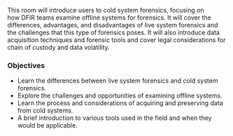 This room will introduce users to cold system forensics, focusing on how DFIR teams examine offline systems for forensics. It will cover the differences, advantages, and disadvantages of live system forensics and the challenges that this type of forensics poses. It will also introduce data acquisition techniques and forensic tools and cover legal considerations for chain of custody and data volatility.

### Objectives

- Learn the differences between live system forensics and cold system forensics.
- Explore the challenges and opportunities of examining offline systems.
- Learn the process and considerations of acquiring and preserving data from cold systems.
- A brief introduction to various tools used in the field and when they would be applicable.